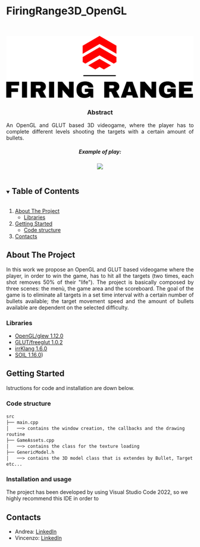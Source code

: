 # FiringRange3D_OpenGL
<!-- PROJECT SHIELDS -->
<!--
*** I'm using markdown "reference style" links for readability.
*** Reference links are enclosed in brackets [ ] instead of parentheses ( ).
*** See the bottom of this document for the declaration of the reference variables
*** for contributors-url, forks-url, etc. This is an optional, concise syntax you may use.
*** https://www.markdownguide.org/basic-syntax/#reference-style-links

[![Contributors][contributors-shield]][contributors-url]
[![Stargazers][stars-shield]][stars-url]
[![Issues][issues-shield]][issues-url]
-->

<!-- PROJECT LOGO -->
<br />
<p align="center">
  <a href="https://github.com/ParthenopeDeepTeam/Fall-Detection-using-LSTM-Autoencoder">
    <img src="Textures/logo_large.png" alt="Logo" width="700">
  </a>

  <h3 align="center">Abstract</h3>

  <p align="justify">An OpenGL and GLUT based 3D videogame, where the player has to complete different levels shooting the targets with a certain amount of bullets.
    <br />
</p>

<h5 align="center">Example of play:</h5>

<p align="center">
    <img src="playing_the_game.gif">
    <br>
</p>

<!-- TABLE OF CONTENTS -->
<details open="open">
  <summary><h2 style="display: inline-block">Table of Contents</h2></summary>
  <ol>
    <li>
      <a href="#about-the-project">About The Project</a>
      <ul>
        <li><a href="#Libraries">Libraries</a></li>
      </ul>
    </li>
    <li>
      <a href="#getting-started">Getting Started</a>
      <ul>
        <li><a href="#code-structure">Code structure</a></li>
      </ul>
    </li>
    <li><a href="#contacts">Contacts</a></li>
  </ol>
</details>



<!-- ABOUT THE PROJECT -->
## About The Project

<p align="justify">
In this work we propose an OpenGL and GLUT based videogame where the player, in order to win the game, has to hit all the targets (two times, each shot removes 50% of their "life"). The project is basically composed by three scenes: the menù, the game area and the scoreboard.
The goal of the game is to eliminate all targets in a set time interval with a certain number of bullets available; the target movement speed and the amount of bullets available are dependent on the selected difficulty.
</p>

### Libraries

* [OpenGL/glew 1.12.0](https://www.nuget.org/packages/glew.v140/1.12.0)
* [GLUT/freeglut 1.0.2](https://www.nuget.org/packages/freeglut.3.0.0.v140/1.0.2)
* [irrKlang 1.6.0](https://www.ambiera.com/irrklang/)
* [SOIL 1.16.0](https://github.com/littlstar/soil))

<!-- GETTING STARTED -->
## Getting Started

Istructions for code and installation are down below.


<!-- CODE STRUCTURE -->
### Code structure

```
src
├── main.cpp
│   ──> contains the window creation, the callbacks and the drawing routine
├── GameAssets.cpp
│   ──> contains the class for the texture loading
├── GenericModel.h
│   ──> contains the 3D model class that is extendes by Bullet, Target etc...
```

<!-- Installation and usage -->
### Installation and usage
The project has been developed by using Visual Studio Code 2022, so we highly recommend this IDE in order to 

<!-- CONTACT -->
## Contacts

* Andrea: [LinkedIn][linkedin-andrea-url]
* Vincenzo: [LinkedIn][linkedin-vincenzo-url]




<!-- MARKDOWN LINKS & IMAGES -->
<!-- https://www.markdownguide.org/basic-syntax/#reference-style-links -->
[contributors-shield]: https://img.shields.io/github/contributors/github_username/repo.svg?style=for-the-badge
[contributors-url]: https://github.com/ParthenopeDeepTeam/Fall-Detection-using-LSTM-Autoencoder/graphs/contributors
[stars-shield]: https://img.shields.io/github/stars/github_username/repo.svg?style=for-the-badge
[stars-url]: https://github.com/github_username/repo/stargazers
[issues-shield]: https://img.shields.io/github/issues/github_username/repo.svg?style=for-the-badge
[issues-url]: https://github.com/ParthenopeDeepTeam/Fall-Detection-using-LSTM-Autoencoder/issues
[linkedin-shield]: https://img.shields.io/badge/-LinkedIn-black.svg?style=for-the-badge&logo=linkedin&colorB=555
[linkedin-andrea-url]: https://www.linkedin.com/in/andrea-lombardi/
[linkedin-vincenzo-url]: (https://www.linkedin.com/in/vincenzo-silvio-0413321b8/)
